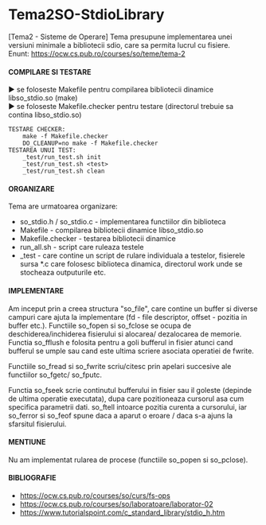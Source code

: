 # Tema2SO-StdioLibrary
[Tema2 - Sisteme de Operare] Tema presupune implementarea unei versiuni minimale a bibliotecii sdio, care sa permita lucrul cu fisiere. <br>
Enunt: https://ocw.cs.pub.ro/courses/so/teme/tema-2

#### COMPILARE SI TESTARE

► se foloseste Makefile pentru compilarea bibliotecii dinamice libso_stdio.so (make) <br>
► se foloseste Makefile.checker pentru testare (directorul trebuie sa contina libso_stdio.so)
  
    TESTARE CHECKER:
        make -f Makefile.checker
        DO_CLEANUP=no make -f Makefile.checker 
    TESTAREA UNUI TEST:
        _test/run_test.sh init
        _test/run_test.sh <test>
        _test/run_test.sh clean



#### ORGANIZARE
Tema are urmatoarea organizare:
- so_stdio.h / so_stdio.c - implementarea functiilor din biblioteca
- Makefile - compilarea bibliotecii dinamice libso_stdio.so
- Makefile.checker - testarea bibliotecii dinamice
- run_all.sh - script care ruleaza testele
- _test - care contine un script de rulare individuala a testelor, fisierele sursa *.c care folosesc biblioteca dinamica, directorul work unde se stocheaza outputurile etc.

#### IMPLEMENTARE
Am inceput prin a creea structura "so_file", care contine un buffer si diverse 
campuri care ajuta la implementare (fd - file descriptor, offset - pozitia in buffer etc.).
Functiile so_fopen si so_fclose se ocupa de deschiderea/inchiderea fisierului si alocarea/
dezalocarea de memorie. Functia so_fflush e folosita pentru a goli bufferul in fisier 
atunci cand bufferul se umple sau cand este ultima scriere asociata operatiei de fwrite.


Functiile so_fread si so_fwrite scriu/citesc prin apelari succesive ale functiilor so_fgetc/
so_fputc.


Functia so_fseek scrie continutul bufferului in fisier sau il goleste (depinde de ultima
operatie executata), dupa care pozitioneaza cursorul asa cum specifica parametrii dati. 
so_ftell intoarce pozitia curenta a cursorului, iar so_ferror si so_feof spune daca a aparut
o eroare / daca s-a ajuns la sfarsitul fisierului. 

#### MENTIUNE

Nu am implementat rularea de procese (functiile so_popen si so_pclose).

#### BIBLIOGRAFIE
 - https://ocw.cs.pub.ro/courses/so/curs/fs-ops
 - https://ocw.cs.pub.ro/courses/so/laboratoare/laborator-02
 - https://www.tutorialspoint.com/c_standard_library/stdio_h.htm
 
